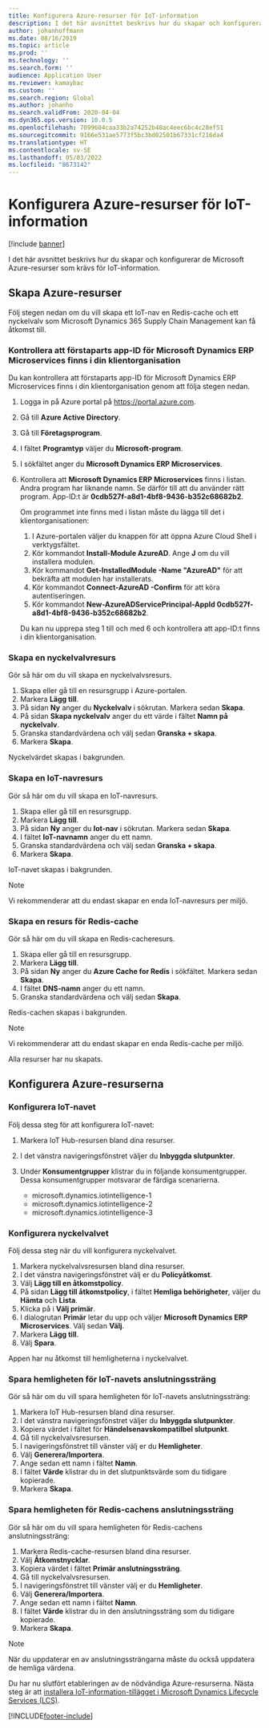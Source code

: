 ```yaml
---
title: Konfigurera Azure-resurser för IoT-information
description: I det här avsnittet beskrivs hur du skapar och konfigurerar de Microsoft Azure-resurser som krävs för IoT-information.
author: johanhoffmann
ms.date: 08/16/2019
ms.topic: article
ms.prod: ''
ms.technology: ''
ms.search.form: ''
audience: Application User
ms.reviewer: kamaybac
ms.custom: ''
ms.search.region: Global
ms.author: johanho
ms.search.validFrom: 2020-04-04
ms.dyn365.ops.version: 10.0.5
ms.openlocfilehash: 7099604caa33b2a74252b48ac4eec6bc4c28ef51
ms.sourcegitcommit: 9166e531ae5773f5bc3bd02501b67331cf216da4
ms.translationtype: HT
ms.contentlocale: sv-SE
ms.lasthandoff: 05/03/2022
ms.locfileid: "8673142"
---
```

# <a name="set-up-azure-resources-for-iot-intelligence"></a>Konfigurera Azure-resurser för IoT-information

[!include [banner](../../includes/banner.md)]

I det här avsnittet beskrivs hur du skapar och konfigurerar de Microsoft Azure-resurser som krävs för IoT-information.

## <a name="create-azure-resources"></a>Skapa Azure-resurser

Följ stegen nedan om du vill skapa ett IoT-nav en Redis-cache och ett nyckelvalv som Microsoft Dynamics 365 Supply Chain Management kan få åtkomst till.

### <a name="verify-that-the-microsoft-dynamics-erp-microservices-first-party-app-id-is-in-your-tenant"></a>Kontrollera att förstaparts app-ID för Microsoft Dynamics ERP Microservices finns i din klientorganisation

Du kan kontrollera att förstaparts app-ID för Microsoft Dynamics ERP Microservices finns i din klientorganisation genom att följa stegen nedan.

1. Logga in på Azure portal på <https://portal.azure.com>.
2. Gå till **Azure Active Directory**.
3. Gå till **Företagsprogram**.
4. I fältet **Programtyp** väljer du **Microsoft-program**.
5. I sökfältet anger du **Microsoft Dynamics ERP Microservices**.
6. Kontrollera att **Microsoft Dynamics ERP Microservices** finns i listan. Andra program har liknande namn. Se därför till att du använder rätt program. App-ID:t är **0cdb527f-a8d1-4bf8-9436-b352c68682b2**.

    Om programmet inte finns med i listan måste du lägga till det i klientorganisationen:

    1. I Azure-portalen väljer du knappen för att öppna Azure Cloud Shell i verktygsfältet.
    2. Kör kommandot **Install-Module AzureAD**. Ange **J** om du vill installera modulen.
    3. Kör kommandot **Get-InstalledModule -Name "AzureAD"** för att bekräfta att modulen har installerats.
    4. Kör kommandot **Connect-AzureAD -Confirm** för att köra autentiseringen.
    5. Kör kommandot **New-AzureADServicePrincipal-AppId 0cdb527f-a8d1-4bf8-9436-b352c68682b2**.

    Du kan nu upprepa steg 1 till och med 6 och kontrollera att app-ID:t finns i din klientorganisation.

### <a name="create-a-key-vault-resource"></a>Skapa en nyckelvalvresurs

Gör så här om du vill skapa en nyckelvalvsresurs.

1. Skapa eller gå till en resursgrupp i Azure-portalen.
2. Markera **Lägg till**.
3. På sidan **Ny** anger du **Nyckelvalv** i sökrutan. Markera sedan **Skapa**.
4. På sidan **Skapa nyckelvalv** anger du ett värde i fältet **Namn på nyckelvalv**.
5. Granska standardvärdena och välj sedan **Granska + skapa**.
6. Markera **Skapa**.

Nyckelvärdet skapas i bakgrunden.

### <a name="create-an-iot-hub-resource"></a>Skapa en IoT-navresurs

Gör så här om du vill skapa en IoT-navresurs.

1. Skapa eller gå till en resursgrupp.
2. Markera **Lägg till**.
3. På sidan **Ny** anger du **Iot-nav** i sökrutan. Markera sedan **Skapa**.
4. I fältet **IoT-navnamn** anger du ett namn.
5. Granska standardvärdena och välj sedan **Granska + skapa**.
6. Markera **Skapa**.

IoT-navet skapas i bakgrunden.

> [!NOTE]
> Vi rekommenderar att du endast skapar en enda IoT-navresurs per miljö.

### <a name="create-a-redis-cache-resource"></a>Skapa en resurs för Redis-cache

Gör så här om du vill skapa en Redis-cacheresurs.

1. Skapa eller gå till en resursgrupp.
2. Markera **Lägg till**.
3. På sidan **Ny** anger du **Azure Cache for Redis** i sökfältet. Markera sedan **Skapa**.
4. I fältet **DNS-namn** anger du ett namn.
5. Granska standardvärdena och välj sedan **Skapa**.

Redis-cachen skapas i bakgrunden.

> [!NOTE]
> Vi rekommenderar att du endast skapar en enda Redis-cache per miljö.

Alla resurser har nu skapats.

## <a name="configure-the-azure-resources"></a>Konfigurera Azure-resurserna

### <a name="configure-the-iot-hub"></a>Konfigurera IoT-navet

Följ dessa steg för att konfigurera IoT-navet:

1. Markera IoT Hub-resursen bland dina resurser.
2. I det vänstra navigeringsfönstret väljer du **Inbyggda slutpunkter**.
3. Under **Konsumentgrupper** klistrar du in följande konsumentgrupper. Dessa konsumentgrupper motsvarar de färdiga scenarierna.

    + microsoft.dynamics.iotintelligence-1
    + microsoft.dynamics.iotintelligence-2
    + microsoft.dynamics.iotintelligence-3

### <a name="configure-the-key-vault"></a>Konfigurera nyckelvalvet

Följ dessa steg när du vill konfigurera nyckelvalvet.

1. Markera nyckelvalvsresursen bland dina resurser.
2. I det vänstra navigeringsfönstret välj er du **Policyåtkomst**.
3. Välj **Lägg till en åtkomstpolicy**.
4. På sidan **Lägg till åtkomstpolicy**, i fältet **Hemliga behörigheter**, väljer du **Hämta** och **Lista**.
5. Klicka på i **Välj primär**.
6. I dialogrutan **Primär** letar du upp och väljer **Microsoft Dynamics ERP Microservices**. Välj sedan **Välj**.
7. Markera **Lägg till**.
8. Välj **Spara**.

Appen har nu åtkomst till hemligheterna i nyckelvalvet.

### <a name="save-the-iot-hub-connection-string-secret"></a>Spara hemligheten för IoT-navets anslutningssträng

Gör så här om du vill spara hemligheten för IoT-navets anslutningssträng:

1. Markera IoT Hub-resursen bland dina resurser.
2. I det vänstra navigeringsfönstret väljer du **Inbyggda slutpunkter**.
3. Kopiera värdet i fältet för **Händelsenavskompatilbel slutpunkt**.
4. Gå till nyckelvalvsresursen.
5. I navigeringsfönstret till vänster välj er du **Hemligheter**.
6. Välj **Generera/Importera**.
7. Ange sedan ett namn i fältet **Namn**.
8. I fältet **Värde** klistrar du in det slutpunktsvärde som du tidigare kopierade.
9. Markera **Skapa**.

### <a name="save-the-redis-cache-connection-string-secret"></a>Spara hemligheten för Redis-cachens anslutningssträng

Gör så här om du vill spara hemligheten för Redis-cachens anslutningssträng:

1. Markera Redis-cache-resursen bland dina resurser.
2. Välj **Åtkomstnycklar**.
3. Kopiera värdet i fältet **Primär anslutningssträng**.
4. Gå till nyckelvalvsresursen.
5. I navigeringsfönstret till vänster välj er du **Hemligheter**.
6. Välj **Generera/Importera**.
7. Ange sedan ett namn i fältet **Namn**.
8. I fältet **Värde** klistrar du in den anslutningssträng som du tidigare kopierade.
9. Markera **Skapa**.

> [!NOTE]
> När du uppdaterar en av anslutningssträngarna måste du också uppdatera de hemliga värdena.

Du har nu slutfört etableringen av de nödvändiga Azure-resurserna. Nästa steg är att [installera IoT-information-tillägget i Microsoft Dynamics Lifecycle Services (LCS)](iot-lcs-setup.md).


[!INCLUDE[footer-include](../../includes/footer-banner.md)]
